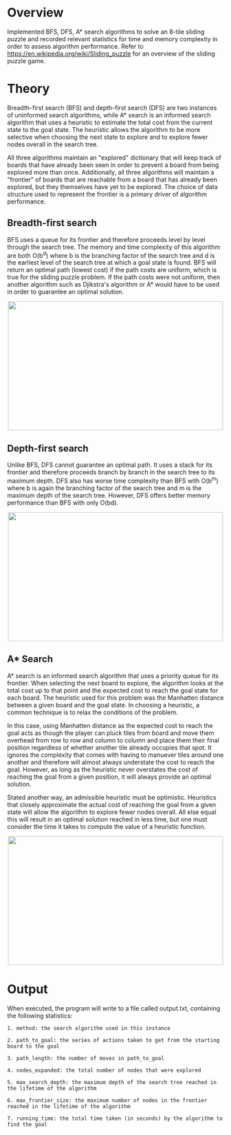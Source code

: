 # Overview #
Implemented BFS, DFS, A* search algorithms to solve an 8-tile sliding puzzle and recorded relevant statistics for time and memory complexity in order to assess algorithm performance. Refer to https://en.wikipedia.org/wiki/Sliding_puzzle for an overview of the sliding puzzle game.

# Theory #
Breadth-first search (BFS) and depth-first search (DFS) are two instances of uninformed search algorithms, while A* search is an informed search algorithm that uses a heuristic to estimate the total cost from the current state to the goal state. The heuristic allows the algorithm to be more selective when choosing the next state to explore and to explore fewer nodes overall in the search tree.

All three algorithms maintain an "explored" dictionary that will keep track of boards that have already been seen in order to prevent a board from being explored more than once. Additionally, all three algorithms will maintain a "frontier" of boards that are reachable from a board that has already been explored, but they themselves have yet to be explored. The choice of data structure used to represent the frontier is a primary driver of algorithm performance. 

## Breadth-first search ##
BFS uses a queue for its frontier and therefore proceeds level by level through the search tree. The memory and time complexity of this algorithm are both O(b<sup>d</sup>) where b is the branching factor of the search tree and d is the earliest level of the search tree at which a goal state is found. BFS will return an optimal path (lowest cost) if the path costs are uniform, which is true for the sliding puzzle problem. If the path costs were not uniform, then another algorithm such as Djikstra's algorithm or A* would have to be used in order to guarantee an optimal solution.

<p align="center">
  <img width="500" height="300" src="https://s3.amazonaws.com/sliding-puzzle/bfs_visual.png">
</p>

## Depth-first search ##
Unlike BFS, DFS cannot guarantee an optimal path. It uses a stack for its frontier and therefore proceeds branch by branch in the search tree to its maximum depth. DFS also has worse time complexity than BFS with O(b<sup>m</sup>) where b is again the branching factor of the search tree and m is the maximum depth of the search tree. However, DFS offers better memory performance than BFS with only O(bd). 

<p align="center">
  <img width="500" height="300" src="https://s3.amazonaws.com/sliding-puzzle/dfs_visual.png">
</p>

## A* Search ##
A* search is an informed search algorithm that uses a priority queue for its frontier. When selecting the next board to explore, the algorithm looks at the total cost up to that point and the expected cost to reach the goal state for each board. The heuristic used for this problem was the Manhatten distance between a given board and the goal state. In choosing a heuristic, a common technique is to relax the conditions of the problem. 

In this case, using Manhatten distance as the expected cost to reach the goal acts as though the player can pluck tiles from board and move them overhead from row to row and column to column and place them their final position regardless of whether another tile already occupies that spot. It ignores the complexity that comes with having to manuever tiles around one another and therefore will almost always understate the cost to reach the goal. However, as long as the heuristic never overstates the cost of reaching the goal from a given position, it will always provide an optimal solution. 

Stated another way, an admissible heuristic must be optimistic. Heuristics that closely approximate the actual cost of reaching the goal from a given state will allow the algorithm to explore fewer nodes overall. All else equal this will result in an optimal solution reached in less time, but one must consider the time it takes to compute the value of a heuristic function.

<p align="center">
  <img width="500" height="300" src="https://s3.amazonaws.com/sliding-puzzle/astar_visual.png">
</p>

# Output
When executed, the program will write to a file called output.txt, containing the following statistics:

	1. method: the search algorithm used in this instance
	
	2. path_to_goal: the series of actions taken to get from the starting board to the goal
	
	3. path_length: the number of moves in path_to_goal
	
	4. nodes_expanded: the total number of nodes that were explored
	
	5. max_search_depth: the maximum depth of the search tree reached in the lifetime of the algorithm
	
	6. max_frontier_size: the maximum number of nodes in the frontier reached in the lifetime of the algorithm
	
	7. running_time: the total time taken (in seconds) by the algorithm to find the goal 
	
